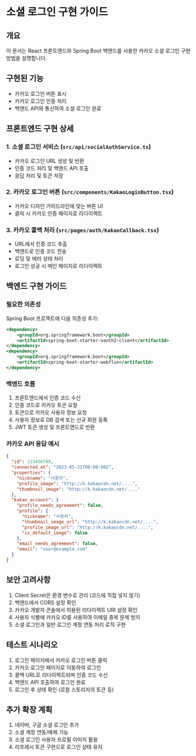 # 소셜 로그인 구현 가이드

## 개요
이 문서는 React 프론트엔드와 Spring Boot 백엔드를 사용한 카카오 소셜 로그인 구현 방법을 설명합니다.

## 구현된 기능
- 카카오 로그인 버튼 표시
- 카카오 로그인 인증 처리
- 백엔드 API와 통신하여 소셜 로그인 완료

## 프론트엔드 구현 상세

### 1. 소셜 로그인 서비스 (`src/api/socialAuthService.ts`)
- 카카오 로그인 URL 생성 및 반환
- 인증 코드 처리 및 백엔드 API 호출
- 응답 처리 및 토큰 저장

### 2. 카카오 로그인 버튼 (`src/components/KakaoLoginButton.tsx`)
- 카카오 디자인 가이드라인에 맞는 버튼 UI
- 클릭 시 카카오 인증 페이지로 리다이렉트

### 3. 카카오 콜백 처리 (`src/pages/auth/KakaoCallback.tsx`)
- URL에서 인증 코드 추출
- 백엔드로 인증 코드 전송
- 로딩 및 에러 상태 처리
- 로그인 성공 시 메인 페이지로 리다이렉트

## 백엔드 구현 가이드

### 필요한 의존성
Spring Boot 프로젝트에 다음 의존성 추가:
```xml
<dependency>
    <groupId>org.springframework.boot</groupId>
    <artifactId>spring-boot-starter-oauth2-client</artifactId>
</dependency>
<dependency>
    <groupId>org.springframework.boot</groupId>
    <artifactId>spring-boot-starter-webflux</artifactId>
</dependency>
```

### 백엔드 흐름
1. 프론트엔드에서 인증 코드 수신
2. 인증 코드로 카카오 토큰 요청
3. 토큰으로 카카오 사용자 정보 요청
4. 사용자 정보로 DB 검색 또는 신규 회원 등록
5. JWT 토큰 생성 및 프론트엔드로 반환

### 카카오 API 응답 예시
```json
{
  "id": 123456789,
  "connected_at": "2023-05-31T00:00:00Z",
  "properties": {
    "nickname": "사용자",
    "profile_image": "http://k.kakaocdn.net/....",
    "thumbnail_image": "http://k.kakaocdn.net/...."
  },
  "kakao_account": {
    "profile_needs_agreement": false,
    "profile": {
      "nickname": "사용자",
      "thumbnail_image_url": "http://k.kakaocdn.net/....",
      "profile_image_url": "http://k.kakaocdn.net/....",
      "is_default_image": false
    },
    "email_needs_agreement": false,
    "email": "user@example.com"
  }
}
```

## 보안 고려사항
1. Client Secret은 환경 변수로 관리 (코드에 직접 넣지 않기)
2. 백엔드에서 CORS 설정 확인
3. 카카오 개발자 콘솔에서 허용된 리다이렉트 URI 설정 확인
4. 사용자 식별에 카카오 ID를 사용하여 이메일 중복 문제 방지
5. 소셜 로그인과 일반 로그인 계정 연동 처리 로직 구현

## 테스트 시나리오
1. 로그인 페이지에서 카카오 로그인 버튼 클릭
2. 카카오 로그인 페이지로 이동하여 로그인
3. 콜백 URL로 리다이렉트되며 인증 코드 수신
4. 백엔드 API 호출하여 로그인 완료
5. 로그인 후 상태 확인 (로컬 스토리지의 토큰 등)

## 추가 확장 계획
1. 네이버, 구글 소셜 로그인 추가
2. 소셜 계정 연동/해제 기능
3. 소셜 로그인 사용자 프로필 이미지 활용
4. 리프레시 토큰 구현으로 로그인 상태 유지 